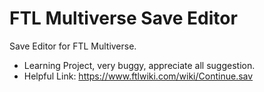 # FTL Multiverse Save Editor
Save Editor for FTL Multiverse.
* Learning Project, very buggy, appreciate all suggestion.
* Helpful Link: https://www.ftlwiki.com/wiki/Continue.sav

